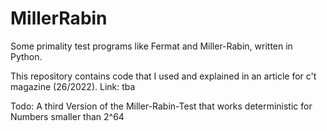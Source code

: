 # MillerRabin
Some primality test programs like Fermat and Miller-Rabin, written in Python.

This repository contains code that I used and explained in an article for c't magazine (26/2022).
Link: tba

Todo: A third Version of the Miller-Rabin-Test that works deterministic for Numbers smaller than 2^64
